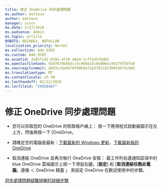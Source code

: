 ```yaml
---
title: 修正 OneDrive 同步處理問題
ms.author: matteva
author: matteva
manager: scotv
ms.date: 2/27/2018
ms.audience: Admin
ms.topic: article
ROBOTS: NOINDEX, NOFOLLOW
localization_priority: Normal
ms.collection: Adm_O365
ms.custom: Adm_O365
ms.assetid: 3a05fcd2-639a-4f16-a6ed-1cffa35fbdb3
ms.openlocfilehash: 93d7679b865cc5c960a15c8e806ec9927975dfe8
ms.sourcegitcommit: dd43cc0a9470f98b8ef2a3787c823801d674c666
ms.translationtype: MT
ms.contentlocale: zh-TW
ms.lasthandoff: 02/12/2019
ms.locfileid: "29928467"
---
```

# <a name="fix-onedrive-sync-problems"></a>修正 OneDrive 同步處理問題

- 您可以存取您的 OneDrive 的核取帳戶線上： 按一下應用程式啟動器圖示在左上方，然後再按一下 [OneDrive。
    
- 請確定您的電腦是最新：[下載最新的 Windows 更新](http://go.microsoft.com/fwlink/p/?LinkId=825773)，[下載最新版的 OneDrive](https://go.microsoft.com/fwlink/p/?linkid=844652)
    
- 取消連結 OneDrive 並再次執行 OneDrive 安裝： 最工作列右邊通知區域中的 blue OneDrive 雲端圖示上按一下滑鼠右鍵。[**設定**] 和 [**取消連結任務此電腦**。遵循 ＜ OneDrive 精靈 」 來設定 OneDrive 在歡迎使用中的步驟。
    
[同步處理問題疑難排解的詳細步驟](https://go.microsoft.com/fwlink/?linkid=866431)
  

